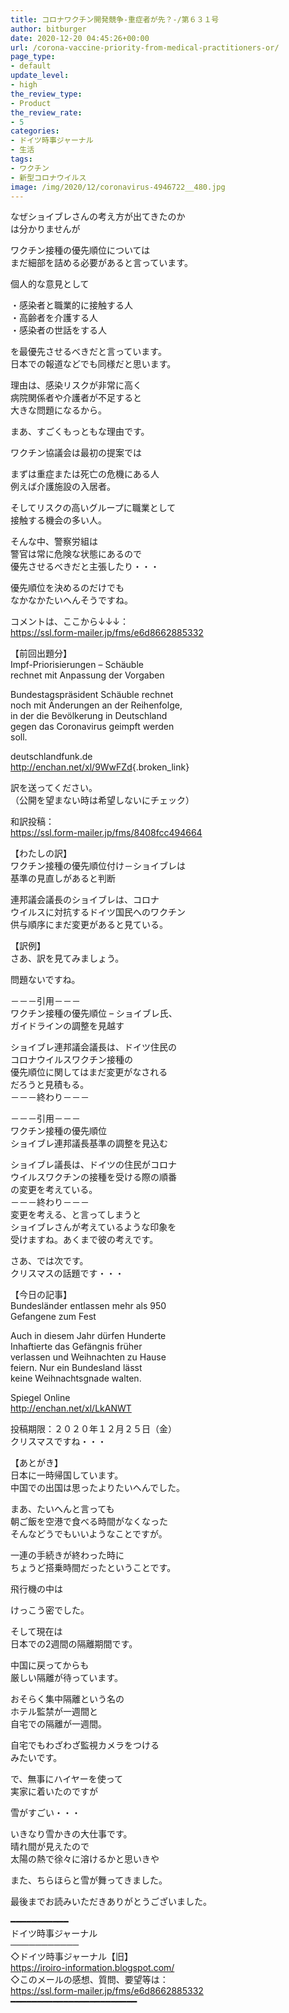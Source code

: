 ```yaml
---
title: コロナワクチン開発競争-重症者が先？-/第６３１号
author: bitburger
date: 2020-12-20 04:45:26+00:00
url: /corona-vaccine-priority-from-medical-practitioners-or/
page_type:
- default
update_level:
- high
the_review_type:
- Product
the_review_rate:
- 5
categories:
- ドイツ時事ジャーナル
- 生活
tags:
- ワクチン
- 新型コロナウイルス
image: /img/2020/12/coronavirus-4946722__480.jpg
---
```

なぜショイブレさんの考え方が出てきたのか  
は分かりませんが

ワクチン接種の優先順位については  
まだ細部を詰める必要があると言っています。

個人的な意見として

・感染者と職業的に接触する人  
・高齢者を介護する人  
・感染者の世話をする人

を最優先させるべきだと言っています。  
日本での報道などでも同様だと思います。

理由は、感染リスクが非常に高く  
病院関係者や介護者が不足すると  
大きな問題になるから。

まあ、すごくもっともな理由です。

ワクチン協議会は最初の提案では

まずは重症または死亡の危機にある人  
例えば介護施設の入居者。

そしてリスクの高いグループに職業として  
接触する機会の多い人。

そんな中、警察労組は  
警官は常に危険な状態にあるので  
優先させるべきだと主張したり・・・

優先順位を決めるのだけでも  
なかなかたいへんそうですね。

  
コメントは、ここから↓↓↓：  
<https://ssl.form-mailer.jp/fms/e6d8662885332>

【前回出題分】  
Impf-Priorisierungen &#8211; Schäuble  
rechnet mit Anpassung der Vorgaben

Bundestagspräsident Schäuble rechnet  
noch mit Änderungen an der Reihenfolge,  
in der die Bevölkerung in Deutschland  
gegen das Coronavirus geimpft werden  
soll.

deutschlandfunk.de  
<http://enchan.net/xl/9WwFZd>{.broken_link}

  
訳を送ってください。  
（公開を望まない時は希望しないにチェック）

和訳投稿：  
 <https://ssl.form-mailer.jp/fms/8408fcc494664>

  
【わたしの訳】  
ワクチン接種の優先順位付け－ショイブレは  
基準の見直しがあると判断

連邦議会議長のショイブレは、コロナ  
ウイルスに対抗するドイツ国民へのワクチン  
供与順序にまだ変更があると見ている。

  
【訳例】  
さあ、訳を見てみましょう。

問題ないですね。

－－－引用－－－  
ワクチン接種の優先順位 &#8211; ショイブレ氏、  
ガイドラインの調整を見越す

ショイブレ連邦議会議長は、ドイツ住民の  
コロナウイルスワクチン接種の  
優先順位に関してはまだ変更がなされる  
だろうと見積もる。  
－－－終わり－－－

  
－－－引用－－－  
ワクチン接種の優先順位  
ショイブレ連邦議長基準の調整を見込む

ショイブレ議長は、ドイツの住民がコロナ  
ウイルスワクチンの接種を受ける際の順番  
の変更を考えている。  
－－－終わり－－－  
変更を考える、と言ってしまうと  
ショイブレさんが考えているような印象を  
受けますね。あくまで彼の考えです。

さあ、では次です。  
クリスマスの話題です・・・

【今日の記事】  
Bundesländer entlassen mehr als 950  
Gefangene zum Fest

Auch in diesem Jahr dürfen Hunderte  
Inhaftierte das Gefängnis früher  
verlassen und Weihnachten zu Hause  
feiern. Nur ein Bundesland lässt  
keine Weihnachtsgnade walten.

Spiegel Online  
<http://enchan.net/xl/LkANWT>

投稿期限：２０２０年１２月２５日（金）  
クリスマスですね・・・

【あとがき】  
日本に一時帰国しています。  
中国での出国は思ったよりたいへんでした。

まあ、たいへんと言っても  
朝ご飯を空港で食べる時間がなくなった  
そんなどうでもいいようなことですが。

一連の手続きが終わった時に  
ちょうど搭乗時間だったということです。

飛行機の中は

けっこう密でした。

そして現在は  
日本での2週間の隔離期間です。

中国に戻ってからも  
厳しい隔離が待っています。

おそらく集中隔離という名の  
ホテル監禁が一週間と  
自宅での隔離が一週間。

自宅でもわざわざ監視カメラをつける  
みたいです。

で、無事にハイヤーを使って  
実家に着いたのですが

雪がすごい・・・

いきなり雪かきの大仕事です。  
晴れ間が見えたので  
太陽の熱で徐々に溶けるかと思いきや

また、ちらほらと雪が舞ってきました。

  
最後までお読みいただきありがとうございました。

━━━━━━━━━━━  
ドイツ時事ジャーナル  
───────────  
◇ドイツ時事ジャーナル【旧】  
<https://iroiro-information.blogspot.com/>  
◇このメールの感想、質問、要望等は：  
<https://ssl.form-mailer.jp/fms/e6d8662885332>  
━━━━━━━━━━━━━━━━━━━━━━━━